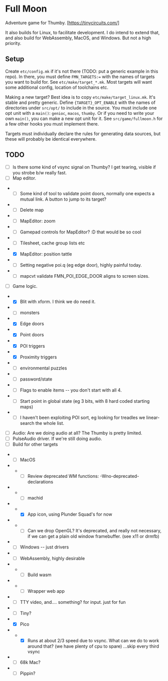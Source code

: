 # Full Moon

Adventure game for Thumby. [https://tinycircuits.com/]

It also builds for Linux, to facilitate development.
I do intend to extend that, and also build for WebAssembly, MacOS, and Windows.
But not a high priority.

## Setup

Create `etc/config.mk` if it's not there (TODO: put a generic example in this repo).
In there, you must define `FMN_TARGETS:=` with the names of targets you want to build for.
See `etc/make/target_*.mk`.
Most targets will want some additional config, location of toolchains etc.

Making a new target? Best idea is to copy `etc/make/target_linux.mk`.
It's stable and pretty generic.
Define `{TARGET}_OPT_ENABLE` with the names of directories under `src/opt/` to include in the source.
You must include one opt unit with a `main()`: `genioc`, `macos`, `thumby`.
Or if you need to write your own `main()`, you can make a new opt unit for it.
See `src/game/fullmoon.h` for a few other hooks you must implement there.

Targets must individually declare the rules for generating data sources, but these will probably be identical everywhere.

## TODO

- [ ] Is there some kind of vsync signal on Thumby? I get tearing, visible if you strobe b/w really fast.
- [ ] Map editor.
- - [ ] Some kind of tool to validate point doors, normally one expects a mutual link. A button to jump to its target?
- - [ ] Delete map
- - [ ] MapEditor: zoom
- - [ ] Gamepad controls for MapEditor? :D that would be so cool
- - [ ] Tilesheet, cache group lists etc
- - [x] MapEditor: position tattle
- - [ ] Setting negative poi.q (eg edge door), highly painful today.
- - [ ] mapcvt validate FMN_POI_EDGE_DOOR aligns to screen sizes.
- [ ] Game logic.
- - [x] Blit with xform. I think we do need it.
- - [ ] monsters
- - [x] Edge doors
- - [x] Point doors
- - [x] POI triggers
- - [x] Proximity triggers
- - [ ] environmental puzzles
- - [ ] password/state
- - [ ] Flags to enable items -- you don't start with all 4.
- - [ ] Start point in global state (eg 3 bits, with 8 hard coded starting maps)
- - [ ] I haven't been exploiting POI sort, eg looking for treadles we linear-search the whole list.
- [ ] Audio: Are we doing audio at all? The Thumby is pretty limited.
- [ ] PulseAudio driver. If we're still doing audio.
- [ ] Build for other targets
- - [ ] MacOS
- - - [ ] Review deprecated WM functions: -Wno-deprecated-declarations
- - - [ ] machid
- - - [x] App icon, using Plunder Squad's for now
- - - [ ] Can we drop OpenGL? It's deprecated, and really not necessary, if we can get a plain old window framebuffer. (see x11 or drmfb)
- - [ ] Windows -- just drivers
- - [ ] WebAssembly, highly desirable
- - - [ ] Build wasm
- - - [ ] Wrapper web app
- - [ ] TTY video, and.... something? for input. just for fun
- - [ ] Tiny?
- - [x] Pico
- - - [x] Runs at about 2/3 speed due to vsync. What can we do to work around that? (we have plenty of cpu to spare) ...skip every third vsync
- - [ ] 68k Mac?
- - [ ] Pippin?
